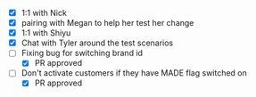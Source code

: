 * [x] 1:1 with Nick
* [x] pairing with Megan to help her test her change
* [x] 1:1 with Shiyu
* [x] Chat with Tyler around the test scenarios
* [ ] Fixing bug for switching brand id
  * [x] PR approved
* [ ] Don't activate customers if they have MADE flag switched on
  * [x] PR approved
